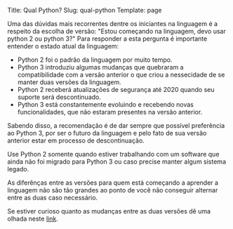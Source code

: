 Title: Qual Python?
Slug: qual-python
Template: page

Uma das dúvidas mais recorrentes dentre os iniciantes na linguagem é a respeito da escolha de versão: "Estou começando na linguagem, devo usar python 2 ou python 3?" Para responder a esta pergunta é importante entender o estado atual da linguagem:

- Python 2 foi o padrão da linguagem por muito tempo.
- Python 3 introduziu algumas mudanças que quebraram a compatibilidade com a versão anterior o que criou a nessecidade de se manter duas versões da linguagem.
- Python 2 receberá atualizações de segurança até 2020 quando seu suporte será descontinuado.
- Python 3 está constantemente evoluindo e recebendo novas funcionalidades, que não estaram presentes na versão anterior.

Sabendo disso, a recomendação é de dar sempre que possível preferência ao Python 3, por ser o futuro da linguagem e pelo fato de sua versão anterior estar em processo de descontinuação.

Use Python 2 somente quando estiver trabalhando com um software que ainda não foi migrado para Python 3 ou caso precise manter algum sistema legado.

As diferênças entre as versões para quem está começando a aprender a linguagem não são tão grandes ao ponto de você não conseguir alternar entre as duas caso necessário.

Se estiver curioso quanto as mudanças entre as duas versões dê uma olhada neste [link](https://docs.python.org/3.0/whatsnew/3.0.html).
